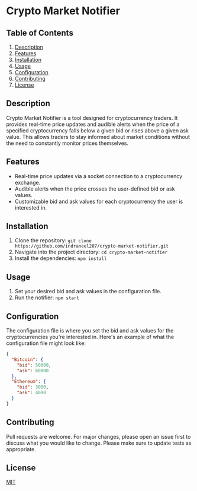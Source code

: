 # Crypto Market Notifier

## Table of Contents
1. [Description](#description)
2. [Features](#features)
3. [Installation](#installation)
4. [Usage](#usage)
5. [Configuration](#configuration)
6. [Contributing](#contributing)
7. [License](#license)

## Description
Crypto Market Notifier is a tool designed for cryptocurrency traders. It provides real-time price updates and audible alerts when the price of a specified cryptocurrency falls below a given bid or rises above a given ask value. This allows traders to stay informed about market conditions without the need to constantly monitor prices themselves.

## Features
- Real-time price updates via a socket connection to a cryptocurrency exchange.
- Audible alerts when the price crosses the user-defined bid or ask values.
- Customizable bid and ask values for each cryptocurrency the user is interested in.

## Installation
1. Clone the repository: `git clone https://github.com/indraneel207/crypto-market-notifier.git`
2. Navigate into the project directory: `cd crypto-market-notifier`
3. Install the dependencies: `npm install`

## Usage
1. Set your desired bid and ask values in the configuration file.
2. Run the notifier: `npm start`

## Configuration
The configuration file is where you set the bid and ask values for the cryptocurrencies you're interested in. Here's an example of what the configuration file might look like:

```json
{
  "Bitcoin": {
    "bid": 50000,
    "ask": 60000
  },
  "Ethereum": {
    "bid": 3000,
    "ask": 4000
  }
}
```

## Contributing

Pull requests are welcome. For major changes, please open an issue first to discuss what you would like to change. Please make sure to update tests as appropriate.

## License

[MIT](https://choosealicense.com/licenses/mit/)
